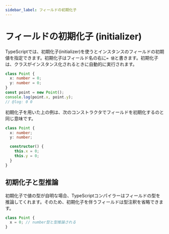 ```yaml
---
sidebar_label: フィールドの初期化子
---
```


# フィールドの初期化子 (initializer)

TypeScriptでは、初期化子(initializer)を使うとインスタンスのフィールドの初期値を指定できます。初期化子はフィールド名の右に`= 値`と書きます。初期化子は、クラスがインスタンス化されるときに自動的に実行されます。

```typescript twoslash
class Point {
  x: number = 0;
  y: number = 0;
}
const point = new Point();
console.log(point.x, point.y);
// @log: 0 0
```

初期化子を用いた上の例は、次のコンストラクタでフィールドを初期化するのと同じ意味です。

```typescript
class Point {
  x: number;
  y: number;

  constructor() {
    this.x = 0;
    this.y = 0;
  }
}
```

## 初期化子と型推論

初期化子で値の型が自明な場合、TypeScriptコンパイラーはフィールドの型を推論してくれます。そのため、初期化子を伴うフィールドは型注釈を省略できます。

```typescript
class Point {
  x = 0; // number型と型推論される
}
```
